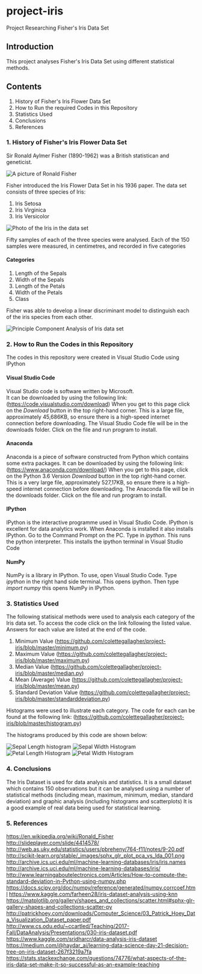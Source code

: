 # project-iris
Project Researching Fisher's Iris Data Set

## Introduction
This project analyses Fisher's Iris Data Set using different statistical methods.

## Contents
1. History of Fisher's Iris Flower Data Set
2. How to Run the required Codes in this Repository
3. Statistics Used
4. Conclusions
5. References

### 1. History of Fisher's Iris Flower Data Set

Sir Ronald Aylmer Fisher (1890-1962) was a British statistican and geneticist.

![A picture of Ronald Fisher](fisher.jpg)

Fisher introduced the Iris Flower Data Set in his 1936 paper.  The data set consists of three species of Iris:
1. Iris Setosa
2. Iris Virginica
3. Iris Versicolor

![Photo of the Iris in the data set](Iris.jpg)

Fifty samples of each of the three species were analysed.  Each of the 150 samples were measured, in centimetres, and recorded in five categories

#### Categories
1. Length of the Sepals
2. Width of the Sepals
3. Length of the Petals
4. Width of the Petals
5. Class

Fisher was able to develop a linear discriminant model to distinguish each of the iris species from each other.

![Principle Component Analysis of Iris data set](scatterplot.jpg)

### 2. How to Run the Codes in this Repository

The codes in this repository were created in Visual Studio Code using IPython

#### Visual Studio Code
Visual Studio code is software written by Microsoft.  
It can be downloaded by using the following link: (https://code.visualstudio.com/download) 
When you get to this page click on the *Download* button in the top right-hand corner.
This is a large file, approximately 45,686KB, so ensure there is a high-speed internet connection before downloading.
The Visual Studio Code file will be in the downloads folder.  Click on the file and run program to install.

#### Anaconda
Anaconda is a piece of software constructed from Python which contains some extra packages.
It can be downloaded by using the following link: (https://www.anaconda.com/download/)
When you get to this page, click on the Python 3.6 Version *Download* button in the top right-hand corner.
This is a very large file, approximately 527,17KB, so ensure there is a high-speed internet connection before downloading.
The Anaconda file will be in the downloads folder.  Click on the file and run program to install.

#### IPython
IPython is the interactive programme used in Visual Studio Code.  IPython is excellent for data analytics work.
When Anaconda is installed it also installs IPython.  Go to the Command Prompt on the PC.  Type in *ipython*.  This runs the python interpreter.  This installs the ipython terminal in Visual Studio Code

#### NumPy
NumPy is a library in IPython. To use, open Visual Studio Code.  Type *ipython* in the right hand side terminal.  This opens ipython.  Then type *import numpy* this opens NumPy in IPython.


### 3. Statistics Used

The following statisical methods were used to analysis each category of the Iris data set.  To access the code click on the link following the listed value.  Answers for each value are listed at the end of the code.

1. Minimum Value (https://github.com/colettegallagher/project-iris/blob/master/minimum.py)
2. Maximum Value (https://github.com/colettegallagher/project-iris/blob/master/maximum.py)
3. Median Value (https://github.com/colettegallagher/project-iris/blob/master/median.py)
4. Mean (Average) Value (https://github.com/colettegallagher/project-iris/blob/master/mean.py)
5. Standard Deviation Value (https://github.com/colettegallagher/project-iris/blob/master/standarddeviation.py)

Histograms were used to illustrate each category.  The code for each can be found at the following link: 
(https://github.com/colettegallagher/project-iris/blob/master/histogram.py)

The histograms produced by this code are shown below:

![Sepal Length histogram](https://github.com/colettegallagher/project-iris/blob/master/Sepal%20length.jpg)
![Sepal Width Histogram](https://github.com/colettegallagher/project-iris/blob/master/Sepal%20Width.jpeg)
![Petal Length Histogram](https://github.com/colettegallagher/project-iris/blob/master/Petal%20Length.jpeg)
![Petal Width Histogram](https://github.com/colettegallagher/project-iris/blob/master/Petal%20Width.jpeg)

### 4. Conclusions

The Iris Dataset is used for data analysis and statistics.  It is a small dataset which contains 150 observations but it can be analysed using a number of statistical methods (including mean, maximum, minimum, median, standard deviation) and graphic analysis (including histograms and scatterplots)  It is a good example of real data being used for statistical learning.

### 5. References

https://en.wikipedia.org/wiki/Ronald_Fisher
http://slideplayer.com/slide/4414578/
http://web.as.uky.edu/statistics/users/pbreheny/764-f11/notes/9-20.pdf
http://scikit-learn.org/stable/_images/sphx_glr_plot_pca_vs_lda_001.png
http://archive.ics.uci.edu/ml/machine-learning-databases/iris/iris.names
http://archive.ics.uci.edu/ml/machine-learning-databases/iris/
http://www.learningaboutelectronics.com/Articles/How-to-compute-the-standard-deviation-in-Python-using-numpy.php
https://docs.scipy.org/doc/numpy/reference/generated/numpy.corrcoef.html
https://www.kaggle.com/farheen28/iris-dataset-analysis-using-knn
https://matplotlib.org/gallery/shapes_and_collections/scatter.html#sphx-glr-gallery-shapes-and-collections-scatter-py
http://patrickhoey.com/downloads/Computer_Science/03_Patrick_Hoey_Data_Visualization_Dataset_paper.pdf
http://www.cs.odu.edu/~ccartled/Teaching/2017-Fall/DataAnalysis/Presentations/030-iris-dataset.pdf
https://www.kaggle.com/sridharcr/data-analysis-iris-dataset
https://medium.com/@haydar_ai/learning-data-science-day-21-decision-tree-on-iris-dataset-267f3219a7fa
https://stats.stackexchange.com/questions/74776/what-aspects-of-the-iris-data-set-make-it-so-successful-as-an-example-teaching




